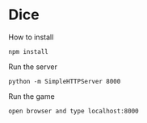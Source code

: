 # Dice

How to install

```
npm install

```

Run the server

```
python -m SimpleHTTPServer 8000

```
Run the game 

```
open browser and type localhost:8000

```
